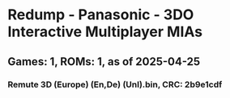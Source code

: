 # Redump - Panasonic - 3DO Interactive Multiplayer MIAs
## Games: 1, ROMs: 1, as of 2025-04-25

### Remute 3D (Europe) (En,De) (Unl).bin, CRC: 2b9e1cdf
